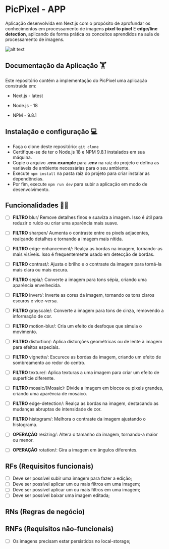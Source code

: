 # PicPixel - APP
Aplicação desenvolvida em Next.js com o propósito de aprofundar os conhecimentos em processamento de imagens **pixel to pixel** E **edge/line detection**, aplicando de forma prática os conceitos aprendidos na aula de processamento de imagens.

![alt text](public/cover.png)


## Documentação da Aplicação :weight_lifting:
Este repositório contém a implementação do PicPixel uma aplicação construída em:

- Next.js - latest

- Node.js - 18
- NPM - 9.8.1

## Instalação e configuração :computer:
- Faça o clone deste repositório: `git clone`
- Certifique-se de ter o Node.js 18 e NPM 9.8.1 instalados em sua máquina.
- Copie o arquivo **.env.example** para **.env** na raiz do projeto e defina as variáveis de ambiente necessárias para o seu ambiente.
- Execute `npm install` na pasta raiz do projeto para criar instalar as dependências.
- Por fim, execute `npm run dev` para subir a aplicação em modo de desenvolvimento.

## Funcionalidades 👩‍💻

- [ ] **FILTRO** blur/
Remove detalhes finos e suaviza a imagem. Isso é útil para reduzir o ruído ou criar uma aparência mais suave.

- [ ] **FILTRO** sharpen/
Aumenta o contraste entre os pixels adjacentes, realçando detalhes e tornando a imagem mais nítida.

- [ ] **FILTRO** edge-enhancement/: Realça as bordas na imagem, tornando-as mais visíveis. Isso é frequentemente usado em detecção de bordas.

- [ ] **FILTRO** contrast/: Ajusta o brilho e o contraste da imagem para torná-la mais clara ou mais escura.

- [ ] **FILTRO** sepia/: Converte a imagem para tons sépia, criando uma aparência envelhecida.

- [ ] **FILTRO** invert/: Inverte as cores da imagem, tornando os tons claros escuros e vice-versa.

- [ ] **FILTRO** grayscale/: Converte a imagem para tons de cinza, removendo a informação de cor.

- [ ] **FILTRO** motion-blur/: Cria um efeito de desfoque que simula o movimento.

- [ ] **FILTRO** distortion/: Aplica distorções geométricas ou de lente à imagem para efeitos especiais.

- [ ] **FILTRO** vignette/: Escurece as bordas da imagem, criando um efeito de sombreamento ao redor do centro.

- [ ] **FILTRO** texture/: Aplica texturas a uma imagem para criar um efeito de superfície diferente.

- [ ] **FILTRO** mosaic/(Mosaic): Divide a imagem em blocos ou pixels grandes, criando uma aparência de mosaico.

- [ ] **FILTRO** edge-detection/: Realça as bordas na imagem, destacando as mudanças abruptas de intensidade de cor.

- [ ] **FILTRO** histogram/: Melhora o contraste da imagem ajustando o histograma.

- [ ] **OPERAÇÃO** resizing/: Altera o tamanho da imagem, tornando-a maior ou menor.

- [ ] **OPERAÇÃO** rotation/: Gira a imagem em ângulos diferentes.

## RFs (Requisitos funcionais)

<!-- - [ ] Deve ser possível fazer upload de várias imagens; -->
- [ ] Deve ser possível subir uma imagem para fazer a edição;
- [ ] Deve ser possível aplicar um ou mais filtros em uma imagem;
- [ ] Deve ser possível aplicar um ou mais filtros em uma imagem;
- [ ] Deve ser possível baixar uma imagem editada;

## RNs (Regras de negócio)

## RNFs (Requisitos não-funcionais)
- [ ] Os imagens precisam estar persistidos no local-storage;
